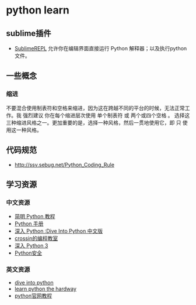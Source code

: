 # python learn

## sublime插件
* [SublimeREPL](https://github.com/wuub/SublimeREPL) 允许你在编辑界面直接运行 Python 解释器；以及执行python文件。

## 一些概念
### 缩进
不要混合使用制表符和空格来缩进，因为这在跨越不同的平台的时候，无法正常工作。我 强烈建议 你在每个缩进层次使用 单个制表符 或 两个或四个空格 。
选择这三种缩进风格之一。更加重要的是，选择一种风格，然后一贯地使用它，即 只 使用这一种风格。

## 代码规范
* http://ssv.sebug.net/Python_Coding_Rule

## 学习资源
### 中文资源
* [简明 Python 教程](http://sebug.net/paper/python/index.html)
* [Python 手册](http://sebug.net/paper/books/python_hb/)
* [ 深入 Python :Dive Into Python 中文版](http://sebug.net/paper/books/dive-into-python/)
* [crossin的编程教室](http://crossin.me/forum.php?mod=forumdisplay&fid=2)
* [深入 Python 3](http://sebug.net/paper/books/dive-into-python3/)
* [Python安全](http://sebug.net/paper/books/vulncat/python/)

### 英文资源
* [dive into python](http://www.diveintopython.net/toc/index.html)
* [learn python the hardway](http://learnpythonthehardway.org/book/)
* [python官网教程](https://docs.python.org/2/tutorial/)
